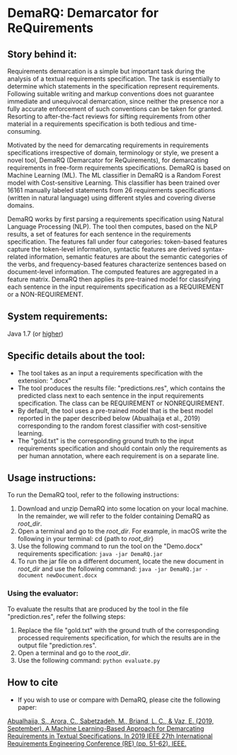 # DemaRQ: Demarcator for ReQuirements

## Story behind it: 
Requirements demarcation is a simple but important task during the analysis of a textual requirements specification. The task is essentially to determine which statements in the specification represent requirements. Following suitable writing and markup conventions does not guarantee immediate and unequivocal demarcation, since neither the presence nor a fully accurate enforcement of such conventions can be taken for granted. Resorting to after-the-fact reviews for sifting requirements from other material in a requirements specification is both tedious and time-consuming. 

Motivated by the need for demarcating requirements in requirements specifications irrespective of domain, terminology or style, we present a novel tool, DemaRQ (Demarcator for ReQuirements), for demarcating requirements in free-form requirements specifications. DemaRQ is based on Machine Learning (ML). The ML classifier in DemaRQ is a Random Forest  model with Cost-sensitive Learning. This classifier has been trained over 16161 manually labeled statements from 26 requirements specifications (written in natural language) using different styles and covering diverse domains. 

DemaRQ works by first parsing a requirements specification using Natural Language Processing (NLP). The tool then computes, based on the NLP results, a set of features for each sentence in the requirements specification. The features fall under four categories: token-based features capture the token-level information, syntactic features are derived syntax-related information, semantic features are about the semantic categories of the verbs, and frequency-based features characterize sentences based on document-level information. The computed features are aggregated in a feature matrix. DemaRQ then applies its pre-trained model for classifying each sentence in the input requirements specification as a REQUIREMENT or a NON-REQUIREMENT.

## System requirements: 
Java 1.7 (or [higher](https://www.oracle.com/java/technologies/javase-jre8-downloads.html))

## Specific details about the tool:
- The tool takes as an input a requirements specification with the extension: ".docx"
- The tool produces the results file: "predictions.res", which contains the predicted class next to each sentence in the input requirements specification. The class can be REQUIREMENT or NONREQUIREMENT.
- By default, the tool uses a pre-trained model that is the best model reported in the paper described below (Abualhaija et al., 2019) corresponding to the random forest classifier with cost-sensitive learning.
- The "gold.txt" is the corresponding ground truth to the input requirements specification and should contain only the requirements as per human annotation, where each requirement is on a separate line. 
  
## Usage instructions: 

To run the DemaRQ tool, refer to the following instructions:

1. Download and unzip DemaRQ into some location on your local machine. In the remainder, we will refer to the folder containing DemaRQ as *root_dir*.
2. Open a terminal and go to the *root_dir*. For example, in macOS write the following in your terminal: cd {path to *root_dir*}
3. Use the following command to run the tool on the "Demo.docx" requirements specification: 
```java -jar DemaRQ.jar```
4. To run the jar file on a different document, locate the new document in *root_dir* and use the 
following command: 
```java -jar DemaRQ.jar -document newDocument.docx```

### Using the evaluator: 
To evaluate the results that are produced by the tool in the file "prediction.res", refer the follwing steps:
1. Replace the file "gold.txt" with the ground truth of the corresponding processed requirements specification, for which the results are in the output file "prediction.res".
2. Open a terminal and go to the *root_dir*. 
3. Use the following command: 
```python evaluate.py```

## How to cite
- If you wish to use or compare with DemaRQ, please cite the following paper: 

[Abualhaija, S., Arora, C., Sabetzadeh, M., Briand, L. C., & Vaz, E. (2019, September). A Machine Learning-Based Approach for Demarcating Requirements in Textual Specifications. In 2019 IEEE 27th International Requirements Engineering Conference (RE) (pp. 51-62). IEEE.](https://orbilu.uni.lu/bitstream/10993/39889/1/AASBV_RE19_AuthorPreprint.pdf)
